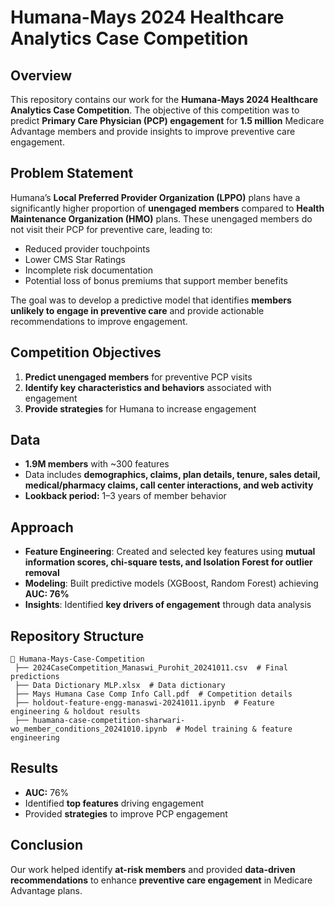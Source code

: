 # Humana-Mays 2024 Healthcare Analytics Case Competition

## Overview  
This repository contains our work for the **Humana-Mays 2024 Healthcare Analytics Case Competition**. The objective of this competition was to predict **Primary Care Physician (PCP) engagement** for **1.5 million** Medicare Advantage members and provide insights to improve preventive care engagement.

## Problem Statement  
Humana’s **Local Preferred Provider Organization (LPPO)** plans have a significantly higher proportion of **unengaged members** compared to **Health Maintenance Organization (HMO)** plans. These unengaged members do not visit their PCP for preventive care, leading to:  
- Reduced provider touchpoints  
- Lower CMS Star Ratings  
- Incomplete risk documentation  
- Potential loss of bonus premiums that support member benefits  

The goal was to develop a predictive model that identifies **members unlikely to engage in preventive care** and provide actionable recommendations to improve engagement.

## Competition Objectives  
1. **Predict unengaged members** for preventive PCP visits  
2. **Identify key characteristics and behaviors** associated with engagement  
3. **Provide strategies** for Humana to increase engagement

## Data  
- **1.9M members** with ~300 features  
- Data includes **demographics, claims, plan details, tenure, sales detail, medical/pharmacy claims, call center interactions, and web activity**  
- **Lookback period:** 1–3 years of member behavior  

## Approach  
- **Feature Engineering**: Created and selected key features using **mutual information scores, chi-square tests, and Isolation Forest for outlier removal**  
- **Modeling**: Built predictive models (XGBoost, Random Forest) achieving **AUC: 76%**  
- **Insights**: Identified **key drivers of engagement** through data analysis  

## Repository Structure  
```
📂 Humana-Mays-Case-Competition  
 ├── 2024CaseCompetition_Manaswi_Purohit_20241011.csv  # Final predictions  
 ├── Data Dictionary MLP.xlsx  # Data dictionary  
 ├── Mays Humana Case Comp Info Call.pdf  # Competition details  
 ├── holdout-feature-engg-manaswi-20241011.ipynb  # Feature engineering & holdout results  
 ├── huamana-case-competition-sharwari-wo_member_conditions_20241010.ipynb  # Model training & feature engineering  

```

## Results  
- **AUC:** 76%  
- Identified **top features** driving engagement  
- Provided **strategies** to improve PCP engagement  

## Conclusion  
Our work helped identify **at-risk members** and provided **data-driven recommendations** to enhance **preventive care engagement** in Medicare Advantage plans.
